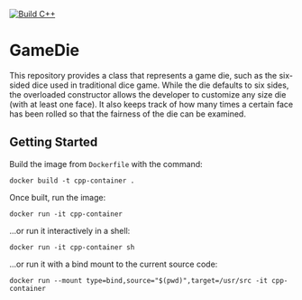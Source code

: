 [![Build C++](https://github.com/AIDAN73/GameDie/actions/workflows/actions.yaml/badge.svg)](https://github.com/AIDAN73/GameDie/actions/workflows/actions.yaml)
# GameDie

This repository provides a class that represents a game die, such as the
six-sided dice used in traditional dice game. While the die defaults to 
six sides, the overloaded constructor allows the developer to customize
any size die (with at least one face). It also keeps track of how many
times a certain face has been rolled so that the fairness of the die
can be examined.

## Getting Started

Build the image from `Dockerfile` with the command:

`docker build -t cpp-container .`

Once built, run the image:

`docker run -it cpp-container`

...or run it interactively in a shell:

`docker run -it cpp-container sh`

...or run it with a bind mount to the current source code:

`docker run --mount type=bind,source="$(pwd)",target=/usr/src -it cpp-container`
